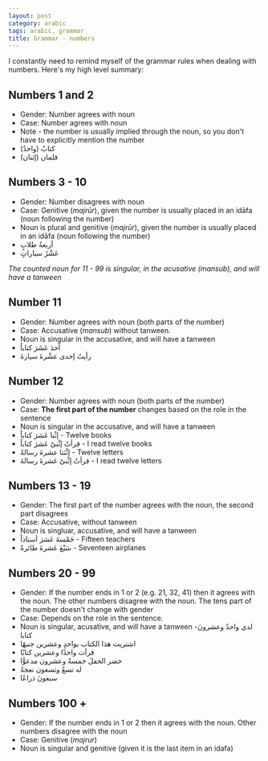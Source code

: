```yaml
---
layout: post
category: arabic
tags: arabic, grammar
title: Grammar - numbers
--- 
```


I constantly need to remind myself of the grammar rules when dealing with numbers. Here's my high level summary:

## Numbers 1 and 2
- Gender: Number agrees with noun
- Case: Number agrees with noun
- Note - the number is usually implied through the noun, so you don't have to explicitly mention the number
- (كتابٌ (واحدٌ 
- (قلمان (إثنان

## Numbers 3 - 10
- Gender: Number disagrees with noun
- Case: Genitive (*majrūr*), given the number is usually placed in an idāfa (noun following the number)
- Noun is plural and genitive (*majrūr*), given the number is usually placed in an idāfa (noun following the number)
- أربعةُ طلابٍ
- عَشْرُ سياراتٍ

*The counted noun for 11 - 99 is singular, in the acusative (mansub), and will have a tanween*

## Number 11
- Gender: Number agrees with noun (both parts of the number)
- Case: Accusative (*mansub*) without tanween. 
- Noun is singular in the accusative, and will have a tanween
- أحدَ عَشَرَ كتاباً
- رأيتُ إحدى عشْرةَ سيارةَ

## Number 12
- Gender: Number agrees with noun (both parts of the number)
- Case: __The first part of the number__ changes based on the role in the sentence
- Noun is singular in the accusative, and will have a tanween
- إثْنا عَشرَ كتاباً - Twelve books
- قرأتُ إثْنىْ عَشرَ كتاباً - I read twelve books
- إثْنَتا عشرةَ رسالةً - Twelve letters
-  قرأتُ إثْنىْ عَشرةَ رسالةَ - I read twelve letters

## Numbers 13 - 19
- Gender: The first part of the number agrees with the noun, the second part disagrees
- Case: Accusative, without tanween
- Noun is singluar, accusative, and will have a tanween
- خَمْسةَ عَشرَ أستاذاً - Fifteen teachers
-  سَبْعَ عَشرةَ طائرةً - Seventeen airplanes

## Numbers 20 - 99
- Gender: If the number ends in 1 or 2 (e.g. 21, 32, 41) then it agrees with the noun. The other numbers disagree with the noun. The tens part of the number doesn't change with gender
- Case: Depends on the role in the sentence.
- Noun is singular, acusative, and will have a tanween
-لدي واحدٌ وعشرونَ كتابا
- اشتريت هذا الكتاب بواحدٍ وعشرين جنيهًا
- قرأت واحدًا وعشرين كتابًا
- حضر الحفلَ خمسةٌ وعشرون مدعوًّا
- له تسعٌ وتسعون نعجةً
- سبعونَ ذراعًا

## Numbers 100 +
- Gender: If the number ends in 1 or 2 then it agrees with the noun. Other numbers disagree with the noun
- Case: Genitive (*majrur*)
- Noun is singular and genitive (given it is the last item in an idafa)


